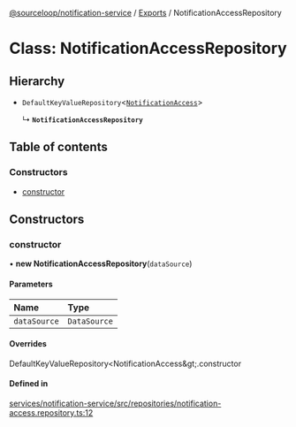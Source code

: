 [@sourceloop/notification-service](../README.md) / [Exports](../modules.md) / NotificationAccessRepository

# Class: NotificationAccessRepository

## Hierarchy

- `DefaultKeyValueRepository`<[`NotificationAccess`](NotificationAccess.md)\>

  ↳ **`NotificationAccessRepository`**

## Table of contents

### Constructors

- [constructor](NotificationAccessRepository.md#constructor)

## Constructors

### constructor

• **new NotificationAccessRepository**(`dataSource`)

#### Parameters

| Name | Type |
| :------ | :------ |
| `dataSource` | `DataSource` |

#### Overrides

DefaultKeyValueRepository&lt;NotificationAccess\&gt;.constructor

#### Defined in

[services/notification-service/src/repositories/notification-access.repository.ts:12](https://github.com/codeweb05/repo1/blob/ea19add/services/notification-service/src/repositories/notification-access.repository.ts#L12)
